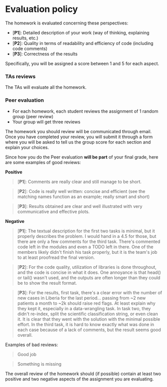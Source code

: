 # Evaluation policy

The homework is evaluated concerning these perspectives:

* [__P1__]: Detailed description of your work (way of thinking, explaining results, etc.)
* [__P2__]: Quality in terms of readability and efficiency of code (including code comments)
* [__P3__]: Correctness of the results

Specifically, you will be assigned a score between 1 and 5 for each aspect.

### TAs reviews
The TAs will evaluate all the homework.

### Peer evaluation
* For each homework, each student reviews the assignment of 1 random group (peer review) 
* Your group will get three reviews

The homework you should review will be communicated through email. Once you have completed your review, you will submit it through a form where you will be asked to tell us the group score for each section and explain your choices.

Since how you do the Peer evaluation __will be part__ of your final grade, here are some examples of good reviews:

__Positive__

> [__P1__]: Comments are really clear and still manage to be short.

> [__P2__]: Code is really well written: concise and efficient (see the matching names function as an example; really smart and short)

> [__P3__]: Results obtained are clear and well illustrated with very communicative and effective plots.

__Negative__
>[__P1__]:  The textual description for the first two tasks is minimal, but it properly describes the problem. I would hand in a 4.5 for those,  but there are only a few comments for the third task. There's commented code left in the modules and even a TODO left in there. One of the members likely didn't finish his task properly, but it is the team's job to at least proofread the final version.

>[__P2__]:  For the code quality, utilization of libraries is done throughout, and the code is concise in what it does. One annoyance is that head() or tail() wasn't used, and the outputs are often longer than they could be to show the result format.

>[__P3__]:  For the results, first task, there's a clear error with the number of new cases in Liberia for the last period... passing from ~2 new patients a month to ~2k should raise red flags. At least explain why they kept it, especially in a data-wrangling task. In task two, they didn't re-index, split the scientific classification string, or even clean it. It is clear that they went with the solution with the minimal possible effort. In the third task, it is hard to know exactly what was done in each case because of a lack of comments, but the result seems good overall.

Examples of bad reviews:
> Good job

> Something is missing

The overall review of the homework should (if possible) contain at least two positive and two negative aspects of the assignment you are evaluating.
